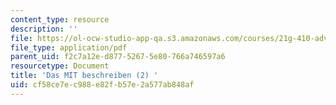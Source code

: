 ```yaml
---
content_type: resource
description: ''
file: https://ol-ocw-studio-app-qa.s3.amazonaws.com/courses/21g-410-advanced-german-professional-communication-spring-2017/cf58ce7ec988e82fb57e2a577ab848af_21G_410s17_W05_M13.pdf
file_type: application/pdf
parent_uid: f2c7a12e-d877-5267-5e80-766a746597a6
resourcetype: Document
title: 'Das MIT beschreiben (2) '
uid: cf58ce7e-c988-e82f-b57e-2a577ab848af
---
```

